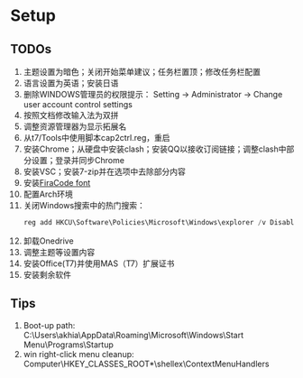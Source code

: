 # Setup

## TODOs

1. 主题设置为暗色；关闭开始菜单建议；任务栏置顶；修改任务栏配置
2. 语言设置为英语；安装日语
3. 删除WINDOWS管理员的权限提示：
  Setting -> Administrator -> Change user account control settings
4. 按照文档修改输入法为双拼
5. 调整资源管理器为显示拓展名
6. 从t7/Tools中使用脚本cap2ctrl.reg，重启
7. 安装Chrome；从硬盘中安装clash；安装QQ以接收订阅链接；调整clash中部分设置；登录并同步Chrome
8. 安装VSC；安装7-zip并在选项中去除部分内容
9. 安装[FiraCode font](https://github.com/tonsky/FiraCode/releases)
10. 配置Arch环境
11. 关闭Windows搜索中的热门搜索：
    ```PowerShell
    reg add HKCU\Software\Policies\Microsoft\Windows\explorer /v DisableSearchBoxSuggestions /t reg_dword /d 1 /f  ```
12. 卸载Onedrive
13. 调整主题等设置内容
14. 安装Office(T7)并使用MAS（T7）扩展证书
15. 安装剩余软件

## Tips

1. Boot-up path: C:\Users\akhia\AppData\Roaming\Microsoft\Windows\Start Menu\Programs\Startup
2. win right-click menu cleanup: Computer\HKEY_CLASSES_ROOT\*\shellex\ContextMenuHandlers